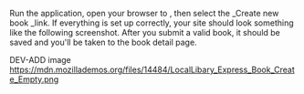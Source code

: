 Run the application, open your browser to , then select the _Create new book _link. If everything is set up correctly, your site should look something like the following screenshot. After you submit a valid book, it should be saved and you'll be taken to the book detail page.

DEV-ADD image https://mdn.mozillademos.org/files/14484/LocalLibary_Express_Book_Create_Empty.png
